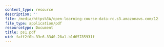 ```yaml
---
content_type: resource
description: ''
file: /media/https%3A/open-learning-course-data-rc.s3.amazonaws.com/12-950-atmospheric-and-oceanic-modeling-spring-2004/faff2f0b33c6834028a1b1d65785931f_ps1.pdf
file_type: application/pdf
resourcetype: Document
title: ps1.pdf
uid: faff2f0b-33c6-8340-28a1-b1d65785931f
---
```

